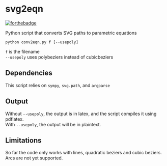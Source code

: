 # svg2eqn
[![forthebadge](https://forthebadge.com/images/badges/made-with-python.svg)](https://forthebadge.com)

Python script that converts SVG paths to parametric equations

```python conv2eqn.py f [--usepoly]```

```f``` is the filename <br />
```--usepoly``` uses polybeziers instead of cubicbeziers

## Dependencies
This script relies on ```sympy```, ```svg.path```, and ```argparse```

## Output
Without ```--usepoly```, the output is in latex, and the script compiles it using pdflatex. <br />
With ```--usepoly```, the output will be in plaintext.

## Limitations
So far the code only works with lines, quadratic beziers and cubic beziers. Arcs are not yet supported.
